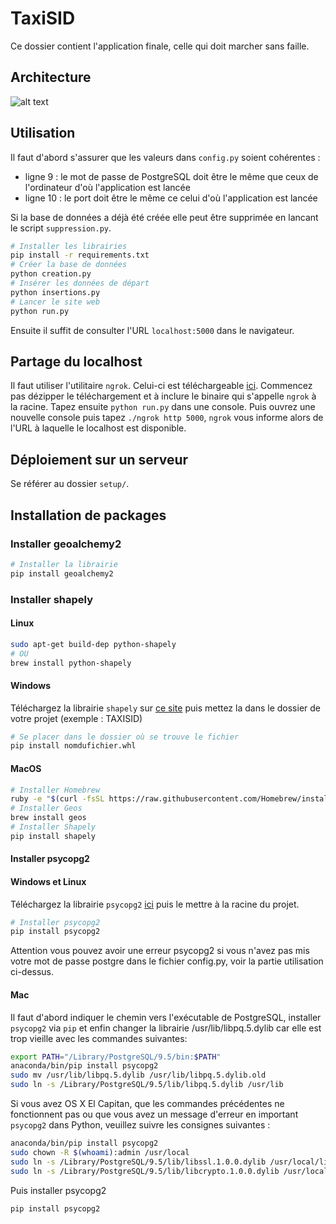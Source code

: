 # TaxiSID

Ce dossier contient l'application finale, celle qui doit marcher sans faille.

## Architecture

![alt text](doc/architecture.png)

## Utilisation

Il faut d'abord s'assurer que les valeurs dans ``config.py`` soient cohérentes :
- ligne 9 : le mot de passe de PostgreSQL doit être le même que ceux de l'ordinateur d'où l'application est lancée
- ligne 10 : le port doit être le même ce celui d'où l'application est lancée

Si la base de données a déjà été créée elle peut être supprimée en lancant le script ``suppression.py``.

```sh
# Installer les librairies
pip install -r requirements.txt
# Créer la base de données
python creation.py
# Insérer les données de départ
python insertions.py
# Lancer le site web
python run.py
```

Ensuite il suffit de consulter l'URL ``localhost:5000`` dans le navigateur.

## Partage du localhost

Il faut utiliser l'utilitaire ``ngrok``. Celui-ci est téléchargeable [ici](https://ngrok.com/download). Commencez pas dézipper le téléchargement et à inclure le binaire qui s'appelle ``ngrok`` à la racine. Tapez ensuite ``python run.py`` dans une console. Puis ouvrez une nouvelle console puis tapez ``./ngrok http 5000``, ``ngrok`` vous informe alors de l'URL à laquelle le localhost est disponible.

## Déploiement sur un serveur

Se référer au dossier ``setup/``.

## Installation de packages

### Installer geoalchemy2

```sh
# Installer la librairie
pip install geoalchemy2
```
### Installer shapely

#### Linux

```sh
sudo apt-get build-dep python-shapely
# OU
brew install python-shapely
```

#### Windows
  
Téléchargez la librairie ``shapely`` sur [ce site](http://www.lfd.uci.edu/~gohlke/pythonlibs/#shapely) puis mettez la dans le dossier de votre projet (exemple : TAXISID)

```sh
# Se placer dans le dossier où se trouve le fichier
pip install nomdufichier.whl
```

#### MacOS

```sh
# Installer Homebrew
ruby -e "$(curl -fsSL https://raw.githubusercontent.com/Homebrew/install/master/install)"
# Installer Geos
brew install geos
# Installer Shapely
pip install shapely
```

#### Installer psycopg2

#### Windows et Linux

Téléchargez la librairie ``psycopg2`` [ici](http://www.lfd.uci.edu/~gohlke/pythonlibs/#psycopg) puis le mettre à la racine du projet.

```sh
# Installer psycopg2
pip install psycopg2
```

Attention vous pouvez avoir une erreur psycopg2 si vous n'avez pas mis votre mot de passe postgre dans le fichier config.py, voir la partie utilisation ci-dessus.

#### Mac

Il faut d'abord indiquer le chemin vers l'exécutable de PostgreSQL, installer ``psycopg2`` via ``pip`` et enfin changer la librairie /usr/lib/libpq.5.dylib car elle est trop vieille avec les commandes suivantes:

```sh
export PATH="/Library/PostgreSQL/9.5/bin:$PATH"
anaconda/bin/pip install psycopg2
sudo mv /usr/lib/libpq.5.dylib /usr/lib/libpq.5.dylib.old
sudo ln -s /Library/PostgreSQL/9.5/lib/libpq.5.dylib /usr/lib
```

Si vous avez OS X El Capitan, que les commandes précédentes ne fonctionnent pas ou que vous avez un message d'erreur en important ``psycopg2`` dans Python, veuillez suivre les consignes suivantes :

```sh
anaconda/bin/pip install psycopg2
sudo chown -R $(whoami):admin /usr/local
sudo ln -s /Library/PostgreSQL/9.5/lib/libssl.1.0.0.dylib /usr/local/lib/
sudo ln -s /Library/PostgreSQL/9.5/lib/libcrypto.1.0.0.dylib /usr/local/lib/
```

Puis installer psycopg2

```sh
pip install psycopg2
```
